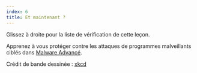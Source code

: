 ```yaml
---
index: 6
title: Et maintenant ?
---
```

Glissez à droite pour la liste de vérification de cette leçon.

Apprenez à vous protéger contre les attaques de programmes malveillants ciblés dans [Malware Advancé](umbrella://information/malware/advanced).

Crédit de bande dessinée : [xkcd](https://xkcd.com/1328/)